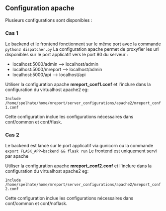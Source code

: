 ## Configuration apache
Plusieurs configurations sont disponibles :

### Cas 1


Le backend et le frontend fonctionnent sur le même port avec la commande ``python3 dispatcher.py``
La configuration apache permet de proxyfier les url disponibles sur le port applicatif vers le port 80 du serveur :

 * localhost:5000/admin --> localhost/admin
 * localhost:5000/mreport --> localhost/admin
 * localhost:5000/api --> localhost/api

Utiliser la configuration apache **mreport_conf1.conf** et l'inclure dans la configuration du virtualhost apache2 eg:

``Include /home/spelhate/home/mreport/server_configurations/apache2/mreport_conf1.conf``

Cette configuration inclue les configurations nécessaires dans conf/common et conf/flask.


### Cas 2

Le backend est lancé sur le port applicatif via gunicorn ou la commande ``export FLASK_APP=backend && flask run``
Le frontend est uniquement servi par apache

Utiliser la configuration apache **mreport_conf2.conf** et l'inclure dans la configuration du virtualhost apache2 eg:

``Include /home/spelhate/home/mreport/server_configurations/apache2/mreport_conf2.conf``

Cette configuration inclue les configurations nécessaires dans conf/common et conf/noflask.
